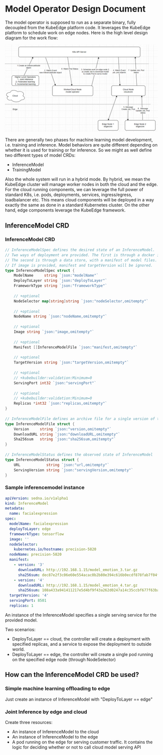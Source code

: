 # Model Operator Design Document

The model operator is supposed to run as a separate binary, fully decoupled from the KubeEdge platform code. It leverages the KubeEdge platform to schedule work on edge nodes. Here is the high level design diagram for the work flow:

<img src="./images/modeloperatorflowchart.png">

There are generally two phases for machine learning model development, i.e. training and inference. Model behaviors are quite different depending on whether it is used for training or for inference. So we might as well define two different types of model CRDs: 

* InferenceModel
* TrainingModel

Also the whole system will run in a hybrid mode. By hybrid, we mean the KubeEdge cluster will manage worker nodes in both the cloud and the edge. For the cloud running components, we can leverage the full power of standard K8s, i.e. pods, deployments, services, ingress/egress, loadbalancer etc. This means cloud components will be deployed in a way exactly the same as done in a standard Kubernetes cluster. On the other hand, edge components leverage the KubeEdge framework. 

## InferenceModel CRD
### InferenceModel CRD
```go
// InferenceModelSpec defines the desired state of an InferenceModel.
// Two ways of deployment are provided. The first is through a docker image.
// The second is through a data store, with a manifest of model files.
// If image is provided, manifest and targetVersion will be ignored.
type InferenceModelSpec struct {
    ModelName     string `json:"modelName"`
    DeployToLayer string `json:"deployToLayer"`
    FrameworkType string `json:"frameworkType"`
 
    // +optional
    NodeSelector map[string]string `json:"nodeSelector,omitempty"`
 
    // +optional
    NodeName string `json:"nodeName,omitempty"`
 
    // +optional
    Image string `json:"image,omitempty"`
 
    // +optional
    Manifest []InferenceModelFile `json:"manifest,omitempty"`
 
    // +optional
    TargetVersion string `json:"targetVersion,omitempty"`
 
    // +optional
    // +kubebuilder:validation:Minimum=0
    ServingPort int32 `json:"servingPort"`
 
    // +optional
    // +kubebuilder:validation:Minimum=0
    Replicas *int32 `json:"replicas,omitempty"`
}
 
// InferenceModelFile defines an archive file for a single version of the model
type InferenceModelFile struct {
    Version     string `json:"version,omitempty"`
    DownloadURL string `json:"downloadURL,omitempty"`
    Sha256sum   string `json:"sha256sum,omitempty"`
}
 
// InferenceModelStatus defines the observed state of InferenceModel
type InferenceModelStatus struct {
    URL            string `json:"url,omitempty"`
    ServingVersion string `json:"servingVersion,omitempty"`
}
```

### Sample inferencemodel instance
```yaml
apiVersion: sedna.io/v1alpha1
kind: InferenceModel
metadata:
  name: facialexpression
spec:
  modelName: facialexpression
  deployToLayer: edge
  frameworkType: tensorflow
  image: ''
  nodeSelector:
    kubernetes.io/hostname: precision-5820
  nodeName: precision-5820
  manifest:
    - version: '3'
      downloadURL: http://192.168.1.15/model_emotion_3.tar.gz
      sha256sum: dec87e2f3c06e60e554acac0b2b80e394c616b0ecdf878fab7f04fd414a66eff
    - version: '4'
      downloadURL: http://192.168.1.15/model_emotion_4.tar.gz
      sha256sum: 108a433a941411217e5d4bf9f43a262d0247a14c35ccbf677f63ba3b46ae6285
  targetVersion: '4'
  servingPort: 8501
  replicas: 1
```
An instance of the InferenceModel specifies a single serving service for the provided model.

Two scenarios:

* DeployToLayer == cloud, the controller will create a deployment with specified replicas, and a service to expose the deployment to outside world.
* DeployToLayer == edge, the controller will create a single pod running on the specified edge node (through NodeSelector)


## How can the InferenceModel CRD be used?
### Simple machine learning offloading to edge
Just create an instance of InferenceModel with "DeployToLayer == edge"

### Joint Inference by edge and cloud
Create three resources:
* An instance of InferenceModel to the cloud
* An instance of InferenceModel to the edge
* A pod running on the edge for serving customer traffic. It contains the logic for deciding whether or not to call cloud model serving API
